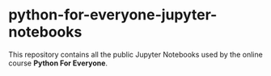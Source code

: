# python-for-everyone-jupyter-notebooks

This repository contains all the public Jupyter Notebooks used by the online course **Python For Everyone**.
